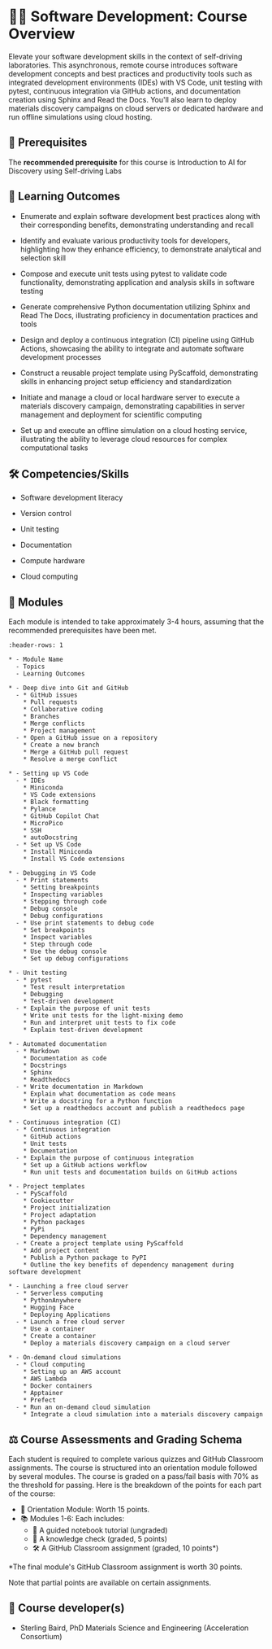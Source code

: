 

<!--- WARNING: THIS IS AN AUTO-GENERATED FILE. DO NOT EDIT DIRECTLY. Instead,
edit in docs/course-data.yaml and run the `scripts/generate_overviews.py` file
or modify src/ac_microcourses/overview.md.jinja. --->

# 👩‍💻 Software Development: Course Overview



Elevate your software development skills in the context of self-driving laboratories. This asynchronous, remote course introduces software development concepts and best practices and productivity tools such as integrated development environments (IDEs) with VS Code, unit testing with pytest, continuous integration via GitHub actions, and documentation creation using Sphinx and Read the Docs. You'll also learn to deploy materials discovery campaigns on cloud servers or dedicated hardware and run offline simulations using cloud hosting.






## 🔑 Prerequisites



The **recommended prerequisite** for this course is Introduction to AI for Discovery using Self-driving Labs


## 🎯 Learning Outcomes


- Enumerate and explain software development best practices along with their corresponding benefits, demonstrating understanding and recall

- Identify and evaluate various productivity tools for developers, highlighting how they enhance efficiency, to demonstrate analytical and selection skill

- Compose and execute unit tests using pytest to validate code functionality, demonstrating application and analysis skills in software testing

- Generate comprehensive Python documentation utilizing Sphinx and Read The Docs, illustrating proficiency in documentation practices and tools

- Design and deploy a continuous integration (CI) pipeline using GitHub Actions, showcasing the ability to integrate and automate software development processes

- Construct a reusable project template using PyScaffold, demonstrating skills in enhancing project setup efficiency and standardization

- Initiate and manage a cloud or local hardware server to execute a materials discovery campaign, demonstrating capabilities in server management and deployment for scientific computing

- Set up and execute an offline simulation on a cloud hosting service, illustrating the ability to leverage cloud resources for complex computational tasks



## 🛠️ Competencies/Skills


- Software development literacy

- Version control

- Unit testing

- Documentation

- Compute hardware

- Cloud computing



## 🧩 Modules

Each module is intended to take approximately 3-4 hours, assuming that the recommended prerequisites have been met.

```{list-table}
:header-rows: 1

* - Module Name
  - Topics
  - Learning Outcomes

* - Deep dive into Git and GitHub
  - * GitHub issues
    * Pull requests
    * Collaborative coding
    * Branches
    * Merge conflicts
    * Project management
  - * Open a GitHub issue on a repository
    * Create a new branch
    * Merge a GitHub pull request
    * Resolve a merge conflict

* - Setting up VS Code
  - * IDEs
    * Miniconda
    * VS Code extensions
    * Black formatting
    * Pylance
    * GitHub Copilot Chat
    * MicroPico
    * SSH
    * autoDocstring
  - * Set up VS Code
    * Install Miniconda
    * Install VS Code extensions

* - Debugging in VS Code
  - * Print statements
    * Setting breakpoints
    * Inspecting variables
    * Stepping through code
    * Debug console
    * Debug configurations
  - * Use print statements to debug code
    * Set breakpoints
    * Inspect variables
    * Step through code
    * Use the debug console
    * Set up debug configurations

* - Unit testing
  - * pytest
    * Test result interpretation
    * Debugging
    * Test-driven development
  - * Explain the purpose of unit tests
    * Write unit tests for the light-mixing demo
    * Run and interpret unit tests to fix code
    * Explain test-driven development

* - Automated documentation
  - * Markdown
    * Documentation as code
    * Docstrings
    * Sphinx
    * Readthedocs
  - * Write documentation in Markdown
    * Explain what documentation as code means
    * Write a docstring for a Python function
    * Set up a readthedocs account and publish a readthedocs page

* - Continuous integration (CI)
  - * Continuous integration
    * GitHub actions
    * Unit tests
    * Documentation
  - * Explain the purpose of continuous integration
    * Set up a GitHub actions workflow
    * Run unit tests and documentation builds on GitHub actions

* - Project templates
  - * PyScaffold
    * Cookiecutter
    * Project initialization
    * Project adaptation
    * Python packages
    * PyPi
    * Dependency management
  - * Create a project template using PyScaffold
    * Add project content
    * Publish a Python package to PyPI
    * Outline the key benefits of dependency management during software development

* - Launching a free cloud server
  - * Serverless computing
    * PythonAnywhere
    * Hugging Face
    * Deploying Applications
  - * Launch a free cloud server
    * Use a container
    * Create a container
    * Deploy a materials discovery campaign on a cloud server

* - On-demand cloud simulations
  - * Cloud computing
    * Setting up an AWS account
    * AWS Lambda
    * Docker containers
    * Apptainer
    * Prefect
  - * Run an on-demand cloud simulation
    * Integrate a cloud simulation into a materials discovery campaign

```

## ⚖️ Course Assessments and Grading Schema

<p>Each student is required to complete various quizzes and GitHub Classroom assignments. The course is structured into an orientation module followed by several modules. The course is graded on a pass/fail basis with 70% as the threshold for passing. Here is the breakdown of the points for each part of the course:</p><ul><li>🧭 Orientation Module: Worth 15 points.</li><li>📚 Modules 1-6: Each includes:<ul><li>🧭 A guided notebook tutorial (ungraded)</li><li>📓 A knowledge check (graded, 5 points)</li><li>🛠️ A GitHub Classroom assignment (graded, 10 points*)</li></ul></li></ul><p>*The final module's GitHub Classroom assignment is worth 30 points.</p><p>Note that partial points are available on certain assignments.</p>


## 👤 Course developer(s)


- Sterling Baird, PhD Materials Science and Engineering (Acceleration Consortium)

